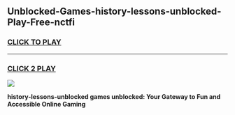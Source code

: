 
## Unblocked-Games-history-lessons-unblocked-Play-Free-nctfi
<h3>
<a href="https://premium76.site?title=history-lessons-unblocked&ref=18A1">CLICK TO PLAY</a></h3>
<hr>

<h3>
<a href="https://premium76.site?title=history-lessons-unblocked&ref=18A1">CLICK 2 PLAY</a>
  
</h3>

<a href="https://premium76.site?title=history-lessons-unblocked&ref=18A1"><img src="https://clearcache.store/games.png"></a>


**history-lessons-unblocked games unblocked: Your Gateway to Fun and Accessible Online Gaming**
